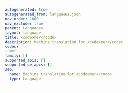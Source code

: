 ```yaml
---
autogenerated: true
autogenerated_from: languages.json
nav_order: 1000
nav_exclude: true
parent: Languages
layout: language
title: <code>mer</code>
description: Machine translation for <code>mer</code>
codes:
- mer
family: []
supported_apis: []
supported_qe_apis: []
seo:
  name: Machine translation for <code>mer</code>
  type: Language

---
```


